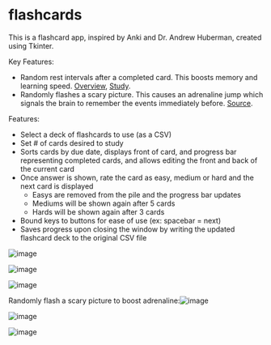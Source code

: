 # flashcards

This is a flashcard app, inspired by Anki and Dr. Andrew Huberman, created using Tkinter. 

Key Features:
 - Random rest intervals after a completed card. This boosts memory and learning speed. [Overview](https://www.auxoro.com/blog/learn-skills-faster-andrew-hubereman-neuroscience), [Study](https://www.sciencedirect.com/science/article/pii/S2211124721005398).
 - Randomly flashes a scary picture. This causes an adrenaline jump which signals the brain to remember the events immediately before. [Source](https://www.youtube.com/watch?v=JPX8g8ibKFc&t=3422s). 
 
Features:
 - Select a deck of flashcards to use (as a CSV)
 - Set # of cards desired to study
 - Sorts cards by due date, displays front of card, and progress bar representing completed cards, and allows editing the front and back of the current card
 - Once answer is shown, rate the card as easy, medium or hard and the next card is displayed
   - Easys are removed from the pile and the progress bar updates
   - Mediums will be shown again after 5 cards
   - Hards will be shown again after 3 cards
 - Bound keys to buttons for ease of use (ex: spacebar = next)
 - Saves progress upon closing the window by writing the updated flashcard deck to the original CSV file
 
 ![image](https://user-images.githubusercontent.com/102374100/192285116-93886d4f-d149-4c51-9b63-ff4cc527514e.png)

![image](https://user-images.githubusercontent.com/102374100/192285337-d7023b49-5c38-467a-a868-15e62e5d3639.png)

![image](https://user-images.githubusercontent.com/102374100/192285434-e74e9aa1-2874-455c-acdc-89d2b43cfc39.png)

Randomly flash a scary picture to boost adrenaline:![image](https://user-images.githubusercontent.com/102374100/192296505-cad7d881-f884-4206-b044-de2752155aae.png)


![image](https://user-images.githubusercontent.com/102374100/192285689-afa4d222-eb32-4ef6-9c87-7197573ae922.png)

![image](https://user-images.githubusercontent.com/102374100/192294097-50fa4d8e-272a-437e-a5dc-ed64dac002ec.png)
